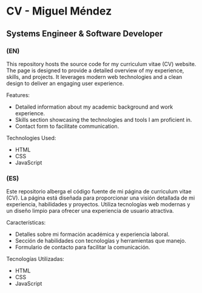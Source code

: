 # CV - Miguel Méndez
## Systems Engineer & Software Developer

### (EN)

This repository hosts the source code for my curriculum vitae (CV) website. The page is designed to provide a detailed overview of my experience, skills, and projects. It leverages modern web technologies and a clean design to deliver an engaging user experience.

Features:

- Detailed information about my academic background and work experience.
- Skills section showcasing the technologies and tools I am proficient in.
- Contact form to facilitate communication.

Technologies Used:

- HTML
- CSS
- JavaScript

### (ES)

Este repositorio alberga el código fuente de mi página de curriculum vitae (CV). La página está diseñada para proporcionar una visión detallada de mi experiencia, habilidades y proyectos. Utiliza tecnologías web modernas y un diseño limpio para ofrecer una experiencia de usuario atractiva.

Características:

- Detalles sobre mi formación académica y experiencia laboral.
- Sección de habilidades con tecnologías y herramientas que manejo.
- Formulario de contacto para facilitar la comunicación.

Tecnologías Utilizadas:

- HTML
- CSS
- JavaScript